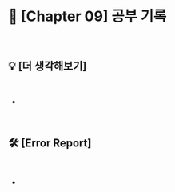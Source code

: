 # 📙 [Chapter 09] 공부 기록

<br/>

## 💡 [더 생각해보기]

<br/>

- 


<br/>

## 🛠 [Error Report]

<br/>

- 


<br/>